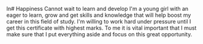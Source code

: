 In# Happiness
Cannot wait to learn and develop
I'm a young girl with an eager to learn, grow and get skills and knowledge that will help boost my career in this field of study.
I'm willing to work hard under pressure until I get this certificate with highest marks.
To me it is vital important that I must make sure that I put everything aside and focus on this great opportunity.
